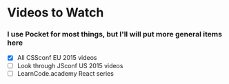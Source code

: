 # Videos to Watch

### I use Pocket for most things, but I'll will put more general items here

- [x] All CSSconf EU 2015 videos
- [ ] Look through JSconf US 2015 videos
- [ ] LearnCode.academy React series
